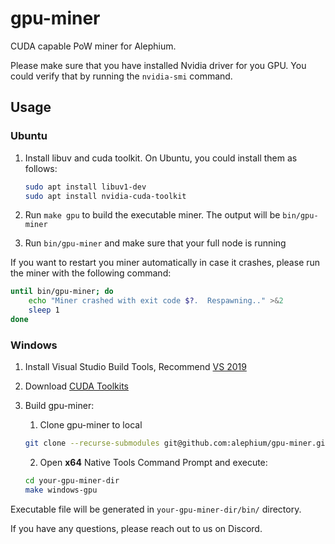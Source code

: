 # gpu-miner

CUDA capable PoW miner for Alephium.

Please make sure that you have installed Nvidia driver for you GPU. You could verify that by running the `nvidia-smi` command.

## Usage

### Ubuntu

1. Install libuv and cuda toolkit. On Ubuntu, you could install them as follows:

    ``` sh
    sudo apt install libuv1-dev
    sudo apt install nvidia-cuda-toolkit
    ```

2. Run `make gpu` to build the executable miner. The output will be `bin/gpu-miner`
3. Run `bin/gpu-miner` and make sure that your full node is running

If you want to restart you miner automatically in case it crashes, please run the miner with the following command:

``` sh
until bin/gpu-miner; do
    echo "Miner crashed with exit code $?.  Respawning.." >&2
    sleep 1
done
```

### Windows

1. Install Visual Studio Build Tools, Recommend [VS 2019](https://visualstudio.microsoft.com/vs/older-downloads/#visual-studio-2019-and-other-products)
2. Download [CUDA Toolkits](https://developer.nvidia.com/cuda-downloads?target_os=Windows&target_arch=x86_64)
3. Build gpu-miner:
   1. Clone gpu-miner to local

   ``` sh
   git clone --recurse-submodules git@github.com:alephium/gpu-miner.git
   ```
   2. Open **x64** Native Tools Command Prompt and execute:

   ```sh
   cd your-gpu-miner-dir
   make windows-gpu
   ```

Executable file will be generated in `your-gpu-miner-dir/bin/` directory.

If you have any questions, please reach out to us on Discord.
